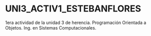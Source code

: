 # UNI3_ACTIV1_ESTEBANFLORES
1era actividad de la unidad 3 de herencia.  Programación Orientada a Objetos. Ing. en Sistemas Computacionales.
